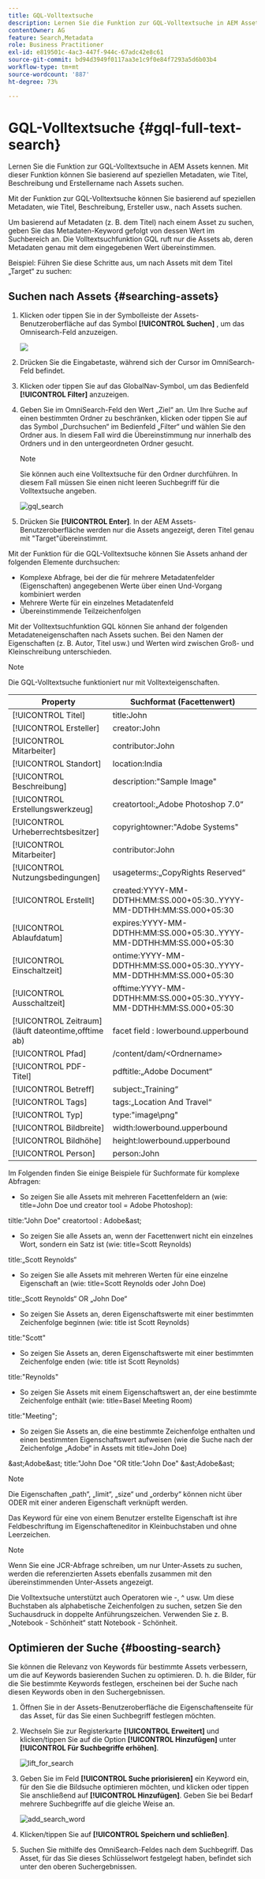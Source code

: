 ```yaml
---
title: GQL-Volltextsuche
description: Lernen Sie die Funktion zur GQL-Volltextsuche in AEM Assets kennen. Mit dieser Funktion können Sie basierend auf speziellen Metadaten, wie Titel, Beschreibung und Erstellername nach Assets suchen.
contentOwner: AG
feature: Search,Metadata
role: Business Practitioner
exl-id: e819501c-4ac3-447f-944c-67adc42e8c61
source-git-commit: bd94d3949f0117aa3e1c9f0e84f7293a5d6b03b4
workflow-type: tm+mt
source-wordcount: '887'
ht-degree: 73%

---
```


# GQL-Volltextsuche {#gql-full-text-search}

Lernen Sie die Funktion zur GQL-Volltextsuche in AEM Assets kennen. Mit dieser Funktion können Sie basierend auf speziellen Metadaten, wie Titel, Beschreibung und Erstellername nach Assets suchen.

Mit der Funktion zur GQL-Volltextsuche können Sie basierend auf speziellen Metadaten, wie Titel, Beschreibung, Ersteller usw., nach Assets suchen.

Um basierend auf Metadaten (z. B. dem Titel) nach einem Asset zu suchen, geben Sie das Metadaten-Keyword gefolgt von dessen Wert im Suchbereich an. Die Volltextsuchfunktion GQL ruft nur die Assets ab, deren Metadaten genau mit dem eingegebenen Wert übereinstimmen.

Beispiel: Führen Sie diese Schritte aus, um nach Assets mit dem Titel „Target“ zu suchen:

## Suchen nach Assets  {#searching-assets}

1. Klicken oder tippen Sie in der Symbolleiste der Assets-Benutzeroberfläche auf das Symbol **[!UICONTROL Suchen]** , um das Omnisearch-Feld anzuzeigen.

   ![](assets/do-not-localize/chlimage_1.png)

1. Drücken Sie die Eingabetaste, während sich der Cursor im OmniSearch-Feld befindet.
1. Klicken oder tippen Sie auf das GlobalNav-Symbol, um das Bedienfeld **[!UICONTROL Filter]** anzuzeigen.
1. Geben Sie im OmniSearch-Feld den Wert „Ziel“ an. Um Ihre Suche auf einen bestimmten Ordner zu beschränken, klicken oder tippen Sie auf das Symbol „Durchsuchen“ im Bedienfeld „Filter“ und wählen Sie den Ordner aus. In diesem Fall wird die Übereinstimmung nur innerhalb des Ordners und in den untergeordneten Ordner gesucht.

   >[!NOTE]
   >
   >Sie können auch eine Volltextsuche für den Ordner durchführen. In diesem Fall müssen Sie einen nicht leeren Suchbegriff für die Volltextsuche angeben.

   ![gql_search](assets/gql_search.png)

1. Drücken Sie **[!UICONTROL Enter]**. In der AEM Assets-Benutzeroberfläche werden nur die Assets angezeigt, deren Titel genau mit &quot;Target&quot;übereinstimmt.

Mit der Funktion für die GQL-Volltextsuche können Sie Assets anhand der folgenden Elemente durchsuchen:

* Komplexe Abfrage, bei der die für mehrere Metadatenfelder (Eigenschaften) angegebenen Werte über einen Und-Vorgang kombiniert werden
* Mehrere Werte für ein einzelnes Metadatenfeld
* Übereinstimmende Teilzeichenfolgen

Mit der Volltextsuchfunktion GQL können Sie anhand der folgenden Metadateneigenschaften nach Assets suchen. Bei den Namen der Eigenschaften (z. B. Autor, Titel usw.) und Werten wird zwischen Groß- und Kleinschreibung unterschieden.

>[!NOTE]
>
>Die GQL-Volltextsuche funktioniert nur mit Volltexteigenschaften.

| Property | Suchformat (Facettenwert) |
|---|---|
| [!UICONTROL Titel] | title:John |
| [!UICONTROL Ersteller] | creator:John |
| [!UICONTROL Mitarbeiter] | contributor:John |
| [!UICONTROL Standort] | location:India |
| [!UICONTROL Beschreibung] | description:&quot;Sample Image&quot; |
| [!UICONTROL Erstellungswerkzeug] | creatortool:„Adobe Photoshop 7.0“ |
| [!UICONTROL Urheberrechtsbesitzer] | copyrightowner:&quot;Adobe Systems&quot; |
| [!UICONTROL Mitarbeiter] | contributor:John |
| [!UICONTROL Nutzungsbedingungen] | usageterms:„CopyRights Reserved“ |
| [!UICONTROL Erstellt] | created:YYYY-MM-DDTHH:MM:SS.000+05:30..YYYY-MM-DDTHH:MM:SS.000+05:30 |
| [!UICONTROL Ablaufdatum] | expires:YYYY-MM-DDTHH:MM:SS.000+05:30..YYYY-MM-DDTHH:MM:SS.000+05:30 |
| [!UICONTROL Einschaltzeit] | ontime:YYYY-MM-DDTHH:MM:SS.000+05:30..YYYY-MM-DDTHH:MM:SS.000+05:30 |
| [!UICONTROL Ausschaltzeit] | offtime:YYYY-MM-DDTHH:MM:SS.000+05:30..YYYY-MM-DDTHH:MM:SS.000+05:30 |
| [!UICONTROL Zeitraum]  (läuft dateontime,offtime ab) | facet field : lowerbound.upperbound |
| [!UICONTROL Pfad] | /content/dam/&lt;Ordnername> |
| [!UICONTROL PDF-Titel] | pdftitle:„Adobe Document“ |
| [!UICONTROL Betreff] | subject:„Training“ |
| [!UICONTROL Tags] | tags:„Location And Travel“ |
| [!UICONTROL Typ] | type:&quot;image\png&quot; |
| [!UICONTROL Bildbreite] | width:lowerbound.upperbound |
| [!UICONTROL Bildhöhe] | height:lowerbound.upperbound |
| [!UICONTROL Person] | person:John |

Im Folgenden finden Sie einige Beispiele für Suchformate für komplexe Abfragen:

* So zeigen Sie alle Assets mit mehreren Facettenfeldern an (wie: title=John Doe und creator tool = Adobe Photoshop):

tiltle:&quot;John Doe&quot; creatortool : Adobe&amp;ast;

* So zeigen Sie alle Assets an, wenn der Facettenwert nicht ein einzelnes Wort, sondern ein Satz ist (wie: title=Scott Reynolds)

title:„Scott Reynolds“

* So zeigen Sie alle Assets mit mehreren Werten für eine einzelne Eigenschaft an (wie: title=Scott Reynolds oder John Doe)

title:„Scott Reynolds“ OR „John Doe“

* So zeigen Sie Assets an, deren Eigenschaftswerte mit einer bestimmten Zeichenfolge beginnen (wie: title ist Scott Reynolds)

title:&quot;Scott&quot;

* So zeigen Sie Assets an, deren Eigenschaftswerte mit einer bestimmten Zeichenfolge enden (wie: title ist Scott Reynolds)

title:&quot;Reynolds&quot;

* So zeigen Sie Assets mit einem Eigenschaftswert an, der eine bestimmte Zeichenfolge enthält (wie: title=Basel Meeting Room)

title:&quot;Meeting&quot;;

* So zeigen Sie Assets an, die eine bestimmte Zeichenfolge enthalten und einen bestimmten Eigenschaftswert aufweisen (wie die Suche nach der Zeichenfolge „Adobe“ in Assets mit title=John Doe)

&amp;ast;Adobe&amp;ast; title:&quot;John Doe &quot;OR title:&quot;John Doe&quot; &amp;ast;Adobe&amp;ast;

>[!NOTE]
>
>Die Eigenschaften „path“, „limit“, „size“ und „orderby“ können nicht über ODER mit einer anderen Eigenschaft verknüpft werden.
>
>Das Keyword für eine von einem Benutzer erstellte Eigenschaft ist ihre Feldbeschriftung im Eigenschafteneditor in Kleinbuchstaben und ohne Leerzeichen.


>[!NOTE]
>
>Wenn Sie eine JCR-Abfrage schreiben, um nur Unter-Assets zu suchen, werden die referenzierten Assets ebenfalls zusammen mit den übereinstimmenden Unter-Assets angezeigt.

Die Volltextsuche unterstützt auch Operatoren wie -, ^ usw. Um diese Buchstaben als alphabetische Zeichenfolgen zu suchen, setzen Sie den Suchausdruck in doppelte Anführungszeichen. Verwenden Sie z. B. „Notebook - Schönheit“ statt Notebook - Schönheit.

## Optimieren der Suche {#boosting-search}

Sie können die Relevanz von Keywords für bestimmte Assets verbessern, um die auf Keywords basierenden Suchen zu optimieren. D. h. die Bilder, für die Sie bestimmte Keywords festlegen, erscheinen bei der Suche nach diesen Keywords oben in den Suchergebnissen.

1. Öffnen Sie in der Assets-Benutzeroberfläche die Eigenschaftenseite für das Asset, für das Sie einen Suchbegriff festlegen möchten.
1. Wechseln Sie zur Registerkarte **[!UICONTROL Erweitert]** und klicken/tippen Sie auf die Option **[!UICONTROL Hinzufügen]** unter **[!UICONTROL Für Suchbegriffe erhöhen]**.

   ![lift_for_search](assets/elevate_for_search.png)

1. Geben Sie im Feld **[!UICONTROL Suche priorisieren]** ein Keyword ein, für den Sie die Bildsuche optimieren möchten, und klicken oder tippen Sie anschließend auf **[!UICONTROL Hinzufügen]**. Geben Sie bei Bedarf mehrere Suchbegriffe auf die gleiche Weise an.

   ![add_search_word](assets/add_search_word.png)

1. Klicken/tippen Sie auf **[!UICONTROL Speichern und schließen]**.
1. Suchen Sie mithilfe des OmniSearch-Feldes nach dem Suchbegriff. Das Asset, für das Sie dieses Schlüsselwort festgelegt haben, befindet sich unter den oberen Suchergebnissen.
